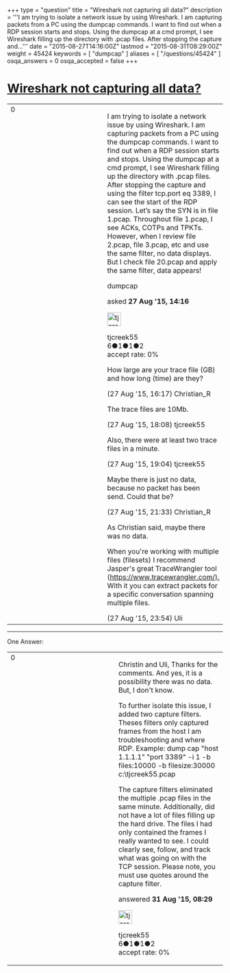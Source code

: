 +++
type = "question"
title = "Wireshark not capturing all data?"
description = '''I am trying to isolate a network issue by using Wireshark. I am capturing packets from a PC using the dumpcap commands. I want to find out when a RDP session starts and stops. Using the dumpcap at a cmd prompt, I see Wireshark filling up the directory with .pcap files. After stopping the capture and...'''
date = "2015-08-27T14:16:00Z"
lastmod = "2015-08-31T08:29:00Z"
weight = 45424
keywords = [ "dumpcap" ]
aliases = [ "/questions/45424" ]
osqa_answers = 0
osqa_accepted = false
+++

<div class="headNormal">

# [Wireshark not capturing all data?](/questions/45424/wireshark-not-capturing-all-data)

</div>

<div id="main-body">

<div id="askform">

<table id="question-table" style="width:100%;"><colgroup><col style="width: 50%" /><col style="width: 50%" /></colgroup><tbody><tr class="odd"><td style="width: 30px; vertical-align: top"><div class="vote-buttons"><div id="post-45424-score" class="post-score" title="current number of votes">0</div><div id="favorite-count" class="favorite-count"></div></div></td><td><div id="item-right"><div class="question-body"><p>I am trying to isolate a network issue by using Wireshark. I am capturing packets from a PC using the dumpcap commands. I want to find out when a RDP session starts and stops. Using the dumpcap at a cmd prompt, I see Wireshark filling up the directory with .pcap files. After stopping the capture and using the filter tcp.port eq 3389, I can see the start of the RDP session. Let’s say the SYN is in file 1.pcap. Throughout file 1.pcap, I see ACKs, COTPs and TPKTs. However, when I review file 2.pcap, file 3.pcap, etc and use the same filter, no data displays. But I check file 20.pcap and apply the same filter, data appears!</p></div><div id="question-tags" class="tags-container tags">dumpcap</div><div id="question-controls" class="post-controls"></div><div class="post-update-info-container"><div class="post-update-info post-update-info-user"><p>asked <strong>27 Aug '15, 14:16</strong></p><img src="https://secure.gravatar.com/avatar/e360edc5db6cd48658941723e6e02d1c?s=32&amp;d=identicon&amp;r=g" class="gravatar" width="32" height="32" alt="tjcreek55&#39;s gravatar image" /><p>tjcreek55<br />
<span class="score" title="6 reputation points">6</span><span title="1 badges"><span class="badge1">●</span><span class="badgecount">1</span></span><span title="1 badges"><span class="silver">●</span><span class="badgecount">1</span></span><span title="2 badges"><span class="bronze">●</span><span class="badgecount">2</span></span><br />
<span class="accept_rate" title="Rate of the user&#39;s accepted answers">accept rate:</span> <span title="tjcreek55 has no accepted answers">0%</span></p></div></div><div id="comments-container-45424" class="comments-container"><span id="45426"></span><div id="comment-45426" class="comment"><div id="post-45426-score" class="comment-score"></div><div class="comment-text"><p>How large are your trace file (GB) and how long (time) are they?</p></div><div id="comment-45426-info" class="comment-info"><span class="comment-age">(27 Aug '15, 16:17)</span> Christian_R</div></div><span id="45428"></span><div id="comment-45428" class="comment"><div id="post-45428-score" class="comment-score"></div><div class="comment-text"><p>The trace files are 10Mb.</p></div><div id="comment-45428-info" class="comment-info"><span class="comment-age">(27 Aug '15, 18:08)</span> tjcreek55</div></div><span id="45429"></span><div id="comment-45429" class="comment"><div id="post-45429-score" class="comment-score"></div><div class="comment-text"><p>Also, there were at least two trace files in a minute.</p></div><div id="comment-45429-info" class="comment-info"><span class="comment-age">(27 Aug '15, 19:04)</span> tjcreek55</div></div><span id="45431"></span><div id="comment-45431" class="comment"><div id="post-45431-score" class="comment-score"></div><div class="comment-text"><p>Maybe there is just no data, because no packet has been send. Could that be?</p></div><div id="comment-45431-info" class="comment-info"><span class="comment-age">(27 Aug '15, 21:33)</span> Christian_R</div></div><span id="45437"></span><div id="comment-45437" class="comment"><div id="post-45437-score" class="comment-score"></div><div class="comment-text"><p>As Christian said, maybe there was no data.</p><p>When you're working with multiple files (filesets) I recommend Jasper's great TraceWrangler tool (<a href="https://www.tracewrangler.com/).">https://www.tracewrangler.com/).</a> With it you can extract packets for a specific conversation spanning multiple files.</p></div><div id="comment-45437-info" class="comment-info"><span class="comment-age">(27 Aug '15, 23:54)</span> Uli</div></div></div><div id="comment-tools-45424" class="comment-tools"></div><div class="clear"></div><div id="comment-45424-form-container" class="comment-form-container"></div><div class="clear"></div></div></td></tr></tbody></table>

------------------------------------------------------------------------

<div class="tabBar">

<span id="sort-top"></span>

<div class="headQuestions">

One Answer:

</div>

</div>

<span id="45547"></span>

<div id="answer-container-45547" class="answer answered-by-owner">

<table style="width:100%;"><colgroup><col style="width: 50%" /><col style="width: 50%" /></colgroup><tbody><tr class="odd"><td style="width: 30px; vertical-align: top"><div class="vote-buttons"><div id="post-45547-score" class="post-score" title="current number of votes">0</div></div></td><td><div class="item-right"><div class="answer-body"><p>Christin and Uli, Thanks for the comments. And yes, it is a possibility there was no data. But, I don't know.</p><p>To further isolate this issue, I added two capture filters. Theses filters only captured frames from the host I am troubleshooting and where RDP. Example: dump cap "host 1.1.1.1" "port 3389" -i 1 -b files:10000 -b filesize:30000 c:\tjcreek55.pcap</p><p>The capture filters eliminated the multiple .pcap files in the same minute. Additionally, did not have a lot of files filling up the hard drive. The files I had only contained the frames I really wanted to see. I could clearly see, follow, and track what was going on with the TCP session. Please note, you must use quotes around the capture filter.</p></div><div class="answer-controls post-controls"></div><div class="post-update-info-container"><div class="post-update-info post-update-info-user"><p>answered <strong>31 Aug '15, 08:29</strong></p><img src="https://secure.gravatar.com/avatar/e360edc5db6cd48658941723e6e02d1c?s=32&amp;d=identicon&amp;r=g" class="gravatar" width="32" height="32" alt="tjcreek55&#39;s gravatar image" /><p>tjcreek55<br />
<span class="score" title="6 reputation points">6</span><span title="1 badges"><span class="badge1">●</span><span class="badgecount">1</span></span><span title="1 badges"><span class="silver">●</span><span class="badgecount">1</span></span><span title="2 badges"><span class="bronze">●</span><span class="badgecount">2</span></span><br />
<span class="accept_rate" title="Rate of the user&#39;s accepted answers">accept rate:</span> <span title="tjcreek55 has no accepted answers">0%</span></p></div></div><div id="comments-container-45547" class="comments-container"></div><div id="comment-tools-45547" class="comment-tools"></div><div class="clear"></div><div id="comment-45547-form-container" class="comment-form-container"></div><div class="clear"></div></div></td></tr></tbody></table>

</div>

<div class="paginator-container-left">

</div>

</div>

</div>

